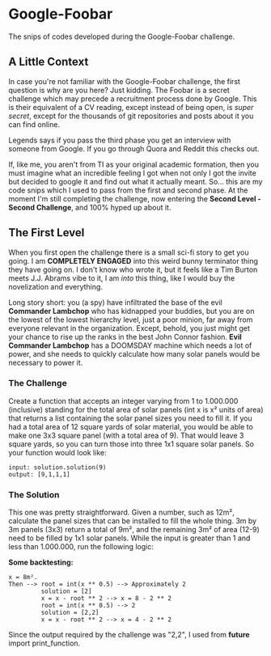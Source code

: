 # Google-Foobar
The snips of codes developed during the Google-Foobar challenge.

## A Little Context
In case you're not familiar with the Google-Foobar challenge, the first question is why are you here? Just kidding. The Foobar is a secret challenge which may precede a recruitment process done by Google. This is their equivalent of a CV reading, except instead of being open, is _super secret_, except for the thousands of git repositories and posts about it you can find online.

Legends says if you pass the third phase you get an interview with someone from Google. If you go through Quora and Reddit this checks out.

If, like me, you aren't from TI as your original academic formation, then you must imagine what an incredible feeling I got when not only I got the invite but decided to google it and find out what it actually meant. So... this are my code snips which I used to pass from the first and second phase. At the moment I'm still completing the challenge, now entering the **Second Level - Second Challenge**, and 100% hyped up about it.

## The First Level
When you first open the challenge there is a small sci-fi story to get you going. I am **COMPLETELY ENGAGED** into this weird bunny terminator thing they have going on. I don't know who wrote it, but it feels like a Tim Burton meets J.J. Abrams vibe to it, I am _into_ this thing, like I would buy the novelization and everything.

Long story short: you (a spy) have infiltrated the base of the evil **Commander Lambchop** who has kidnapped your buddies, but you are on the lowest of the lowest hierarchy level, just a poor minion, far away from everyone relevant in the organization. Except, behold, you just might get your chance to rise up the ranks in the best John Connor fashion. **Evil Commander Lambchop** has a DOOMSDAY machine which needs a lot of power, and she needs to quickly calculate how many solar panels would be necessary to power it.

### The Challenge
Create a function that accepts an integer varying from 1 to 1.000.000 (inclusive) standing for the total area of solar panels (int x is x² units of area) that returns a list containing the solar panel sizes you need to fill it. If you had a total area of 12 square yards of solar material, you would be able to make one 3x3 square panel (with a total area of 9). That would leave 3 square yards, so you can turn those into three 1x1 square solar panels. So your function would look like:
```
input: solution.solution(9)
output: [9,1,1,1]
```
### The Solution
This one was pretty straightforward. Given a number, such as 12m², calculate the panel sizes that can be installed to fill the whole thing. 3m by 3m panels (3x3) return a total of 9m², and the remaining 3m² of area (12-9) need to be filled by 1x1 solar panels. While the input is greater than 1 and less than 1.000.000, run the following logic:

**Some backtesting:**
```
x = 8m².
Then --> root = int(x ** 0.5) --> Approximately 2
         solution = [2]
         x = x - root ** 2 --> x = 8 - 2 ** 2
         root = int(x ** 0.5) --> 2
         solution = [2,2]
         x = x - root ** 2 --> x = 4 - 2 ** 2
```
         
Since the output required by the challenge was "2,2", I used from __future__ import print_function.
